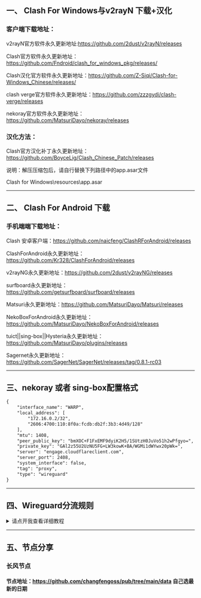## 一、 Clash For Windows与v2rayN 下载+汉化

### 客户端下载地址：

v2rayN官方软件永久更新地址:https://github.com/2dust/v2rayN/releases

Clash官方软件永久更新地址：https://github.com/Fndroid/clash_for_windows_pkg/releases/

Clash汉化官方软件永久更新地址：https://github.com/Z-Siqi/Clash-for-Windows_Chinese/releases/

clash verge官方软件永久更新地址：https://github.com/zzzgydi/clash-verge/releases 

nekoray官方软件永久更新地址：https://github.com/MatsuriDayo/nekoray/releases

### 汉化方法：

Clash官方汉化补丁永久更新地址：https://github.com/BoyceLig/Clash_Chinese_Patch/releases

说明：解压压缩包后，请自行替换下列路径中的app.asar文件

Clash for Windows\resources\app.asar

------

## 二、 Clash For Android 下载

### 手机端端下载地址：
Clash 安卓客户端：https://github.com/naicfeng/ClashRForAndroid/releases

ClashForAndroid永久更新地址：https://github.com/Kr328/ClashForAndroid/releases

v2rayNG永久更新地址：https://github.com/2dust/v2rayNG/releases

surfboard永久更新地址：https://github.com/getsurfboard/surfboard/releases

Matsuri永久更新地址：https://github.com/MatsuriDayo/Matsuri/releases

NekoBoxForAndroid永久更新地址：https://github.com/MatsuriDayo/NekoBoxForAndroid/releases

tuict||sing-box||Hysteria永久更新地址：https://github.com/MatsuriDayo/plugins/releases

Sagernet永久更新地址：https://github.com/SagerNet/SagerNet/releases/tag/0.8.1-rc03    

------

## 三、nekoray 或者 sing-box配置格式
    
```txt
{
    "interface_name": "WARP",
    "local_address": [
        "172.16.0.2/32",
        "2606:4700:110:8f0a:fcdb:db2f:3b3:4d49/128"
    ],
    "mtu": 1408,
    "peer_public_key": "bmXOC+F1FxEMF9dyiK2H5/1SUtzH0JuVo51h2wPfgyo=",
    "private_key": "GAl2z55U2UzNU5FG+LW3kowK+BA/WGMi1dWYwx20pWk=",
    "server": "engage.cloudflareclient.com",
    "server_port": 2408,
    "system_interface": false,
    "tag": "proxy",
    "type": "wireguard"
}
```

------

## 四、Wireguard分流规则
<details>
  <summary>请点开我查看详细教程</summary>
    
#  auto-add-routes [教程来源](https://github.com/zzzhhh1/auto-add-routes)

## 介绍

为Windows平台上的全局代理VPN添加国内IP/域名分流功能。

## 文件说明：

add.txt和del.txt为写入和删除时使用的路由表；

routes-up.bat和routes-down.bat为Wireguard在连接前和断开后调用的写入/删除路由表的批处理文件。通过Wireguard的Pre/Post命令调用。

client_pre.bat和client_down.bat为Openvpn在连接前和断开后调用的写入/删除路由表的批处理文件。Openvpn连接时会自动调用。

cmroute.dll会被上述批处理文件调用，作用是秒载/秒删路由表。即使有数千条路由表也能秒载入，秒删除。

[Overture项目地址](https://github.com/shawn1m/overture)

Overture使用方法可以参考：https://moe.best/tutorial/overture.html

## 分流原理

[请参考wiki](https://github.com/lmc999/auto-add-routes/wiki)

## 使用方法

### Wireguard

#### 1. 下载并安装最新版本的官方PC客户端。一般会安装在目录"C:\Program Files\WireGuard"

#### 2. 开启Wireguard的Pre/Post命令支持，只能通过修改注册表的方式开启，具体操作：

- 以管理员身份运行cmd
- 输入以下命令按回车

```
reg add HKLM\Software\WireGuard /v DangerousScriptExecution /t REG_DWORD /d 1 /f
```

![CMD](https://camo.githubusercontent.com/0280012d00fa7f7044145313c16b84228de38307d8bca771758ade80d6b4423f/68747470733a2f2f73322e6c6f6c692e6e65742f323032312f31322f32342f793653774a6a31755a6d64684637452e6a7067)

#### 3. 下载[此页面](https://github.com/lmc999/auto-add-routes/tree/master/wireguard)中的所有文件到"C:\Program Files\WireGuard\bat"。或者直接下载解压此[压缩档](https://github.com/lmc999/auto-add-routes/blob/master/zip/wireguard.zip)

![wjj](https://camo.githubusercontent.com/c0b2b96c21e3f8bd0a818df581f52e2d46f46985c6767e5cc75a9080f2645359/68747470733a2f2f73322e6c6f6c692e6e65742f323032312f31322f32342f6251665731645652414a426e6765352e6a7067)

#### 4. 修改Wireguard客户端配置文件，加入以下Script Hook调用"C:\Program Files\WireGuard\bat"的批处理文件

```
PreUp = "C:\Program Files\WireGuard\bat\routes-up.bat"
PostUp = "C:\Program Files\WireGuard\bat\dns-up.bat"
PreDown = "C:\Program Files\WireGuard\bat\routes-down.bat"
PostDown = "C:\Program Files\WireGuard\bat\dns-down.bat"
```

将DNS指向本机以使用Overture作为DNS服务器

```
DNS = 127.0.0.1
```

关闭Wireguard的kill switch并保存修改

![xg](https://camo.githubusercontent.com/2d34a38221b5f1dff285a7871bb315392fc683e4f7ed98efbfa58c1831c169c8/68747470733a2f2f73322e6c6f6c692e6e65742f323032312f31322f32342f3574566c71326641695568543748472e6a7067)

#### 5. 如配置正确，此时点击连接Wireguard会⑴自动调用routes-up.bat将国内IP写进系统路由表，⑵启动overture DNS服务器

### 连接成功后可上[ip.skk.moe](https://ip.skk.moe/)测试一下看是否正确分流。

### Openvpn

#### 1. 下载[openvpn.zip](https://github.com/lmc999/auto-add-routes/raw/master/zip/openvpn.zip)解压到OPENVPN的config文件夹中，需要确保解压出的文件与你的配置文件client.ovpn保存在同一目录中。

假如你的配置文件不是client.ovpn而是abc.ovpn，你需要将client_pre.bat和client_down.bat分别改名为abc_pre.bat和abc_down.bat，否则OPENVPN无法自动调用批处理文件。

#### 2. 添加以下参数到客户端配置文件client.ovpn

```
pull-filter ignore "dhcp-option DNS"
dhcp-option DNS 127.0.0.1
```

#### 3. OPENVPN点击Connect连接就会调用client_pre.bat将国内IP写进系统路由表，断开disconnect则会调用client_down.bat删除路由表。

## 关于分流后国内访问慢，无法播放网站版权视频/音乐

#### ~~因为你访问的国内网站有海外节点，当你使用WG/OPENVPN时DNS一般默认是8.8.8.8。这是一个海外的DNS，访问有海外节点的网站时会把你解析到海外节点，所以会被认为从大陆地区以外访问，这时候访问网站会变慢或者版权视频/音乐无法播放。解决办法是不要边用WG边上这些网站，这不是域名分流！~~

#### `配搭overture可实现访问国内网站用国内DNS，海外网站使用海外DNS`

</details>

------

## 五、节点分享

### 长风节点

#### 节点地址：https://github.com/changfengoss/pub/tree/main/data  自己选最新的日期
